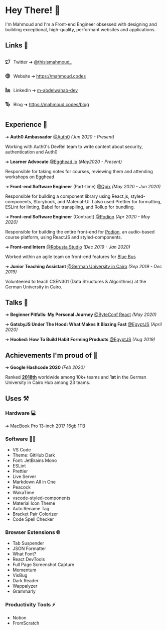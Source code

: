 # Hey There! 👋

I'm Mahmoud and I'm a Front-end Engineer obsessed with designing and building exceptional, high-quality, performant websites and applications.

## Links 🔗

<div style="display:flex; align-items:center">

<img src="./assets/twitter.png" width="16" height="16" style="margin-right:10px"/>

Twitter ➔ [@thisismahmoud_](https://twitter.com/thisismahmoud_)
</div>

<div style="display:flex; align-items:center">
<img src="./assets/globe.png" width="16" height="16" style="margin-right:10px"/>

Website ➔ https://mahmoud.codes
</div>

<div style="display:flex; align-items:center">
<img src="./assets/linkedin.png" width="16" height="16" style="margin-right:10px"/>

LinkedIn ➔ [m-abdelwahab-dev](https://www.linkedin.com/in/m-abdelwahab-dev/)
</div>

<div style="display:flex; align-items:center">
<img src="./assets/pen-tool.png" width="16" height="16" style="margin-right:10px"/>

Blog ➔ https://mahmoud.codes/blog
</div>


## Experience 🚀

➔ **Auth0 Ambassador** [@Auth0](https://auth0.com) _(Jun 2020 - Present)_

Working with Auth0's DevRel team to write content about security, authentication and Auth0

➔ **Learner Advocate** [@Egghead.io](https://egghead.io) _(May2020 - Present)_

Responsible for taking notes for courses, reviewing them and attending workshops on Egghead

➔ **Front-end Software Engineer** (Part-time) [@Qpix](https://qpix.io/) _(May 2020 - Jun 2020)_

Responsible for building a component library using React.js, styled-components, Storybook, and Material-UI. I also used Prettier for formatting, ESLint for linting, Babel for transpiling, and Rollup for bundling.

➔ **Front-end Software Engineer** (Contract) [@Podion](https://podion.co/) _(Apr 2020 - May 2020)_

Responsible for building the entire front-end for [Podion](https://podion.co), an audio-based course platform, using ReactJS and styled-components.

➔ **Front-end Intern** [@Robusta Studio](https://robustastudio.com) _(Dec 2019 - Jan 2020)_

Worked within an agile team on front-end features for [Blue Bus](https://bluebus.com.eg/)

➔ **Junior Teaching Assistant** [@German University in Cairo](http://guc.edu.eg)  _(Sep 2019 - Dec 2019)_

Volunteered to teach CSEN301 (Data Structures & Algorithms) at the German University in Cairo.



## Talks 🎤

➔ **Beginner Pitfalls: My Personal Journey** [@ByteConf React](https://www.bytesized.xyz/conferences/byteconf-react-2020/) _(May 2020)_

➔ **GatsbyJS Under The Hood: What Makes It Blazing Fast** [@EgyptJS](https://www.meetup.com/EgyptJS/events/269752047/) _(April 2020)_

➔ **Hooked: How To Build Habit Forming Products** [@EgyptJS](https://www.meetup.com/EgyptJS/events/260794616/) _(Aug 2019)_

## Achievements I'm proud of 💜

➔ **Google Hashcode 2020** _(Feb 2020)_ 

Ranked [**2018th**](https://codingcompetitions.withgoogle.com/hashcode/certificate/round/00000000001a006c) worldwide among 10k+ teams and **1st** in the German University in Cairo Hub among 23 teams.

## Uses ⚒️

### Hardware 💻

➔ MacBook Pro 13-inch 2017 16gb 1TB

### Software 👨‍💻

- VS Code
- Theme: GitHub Dark
- Font: JetBrains Mono
- ESLint
- Prettier
- Live Server
- Markdown All in One
- Peacock
- WakaTime
- vscode-styled-components
- Material Icon Theme
- Auto Rename Tag
- Bracket Pair Colorizer
- Code Spell Checker

### Browser Extensions 🌐

- Tab Suspender
- JSON Formatter
- What Font?
- React DevTools
- Full Page Screenshot Capture
- Momentum
- VisBug
- Dark Reader
- Wappalyzer
- Grammarly

### Productivity Tools ⚡

- Notion
- FromScratch
